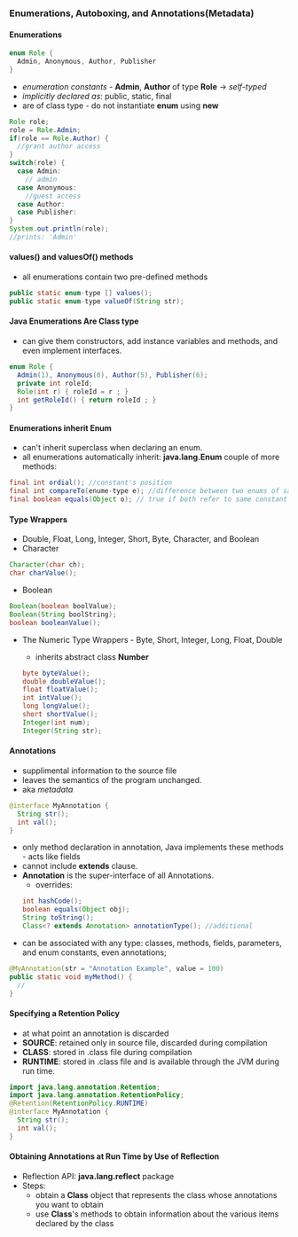 ### Enumerations, Autoboxing, and Annotations(Metadata)

#### Enumerations

```java
enum Role {
  Admin, Anonymous, Author, Publisher
}
```
- _enumeration constants_ - __Admin__, __Author__ of type __Role__ -> _self-typed_
- _implicitly declared as_: public, static, final
- are of class type - do not instantiate __enum__ using __new__
```java
Role role;
role = Role.Admin;
if(role == Role.Author) {
  //grant author access
}
switch(role) {
  case Admin:
    // admin
  case Anonymous:
    //guest access
  case Author:
  case Publisher:
}
System.out.println(role);
//prints: 'Admin'
```
#### values() and valuesOf() methods
- all enumerations contain two pre-defined methods

```java
public static enum-type [] values();
public static enum-type valueOf(String str);
```
#### Java Enumerations Are Class type
- can give them constructors, add instance variables and methods, and even implement interfaces.

```java
enum Role {
  Admin(1), Anonymous(0), Author(5), Publisher(6);
  private int roleId;
  Role(int r) { roleId = r ; }
  int getRoleId() { return roleId ; }
}

```
#### Enumerations inherit Enum
- can't inherit superclass when declaring an enum.
- all enumerations automatically inherit: __java.lang.Enum__
couple of more methods:
```java
final int ordial(); //constant's position
final int compareTo(enume-type e); //difference between two enums of same enumeration type.
final boolean equals(Object o); // true if both refer to same constant within same enumeration
```

#### Type Wrappers
- Double, Float, Long, Integer, Short, Byte, Character, and Boolean
- Character
```java
Character(char ch);
char charValue();
```
- Boolean
```java
Boolean(boolean boolValue);
Boolean(String boolString);
boolean booleanValue();
```
- The Numeric Type Wrappers - Byte, Short, Integer, Long, Float, Double
  - inherits abstract class __Number__

  ```java
  byte byteValue();
  double doubleValue();
  float floatValue();
  int intValue();
  long longValue();
  short shortValue();
  Integer(int num);
  Integer(String str);
  ```

#### Annotations
- supplimental information to the source file
- leaves the semantics of the program unchanged.
- aka _metadata_

```java
@interface MyAnnotation {
  String str();
  int val();
}
```
- only method declaration in annotation, Java implements these methods - acts like fields
- cannot include __extends__ clause.
- __Annotation__ is the super-interface of all Annotations.
  - overrides:
  ```java
  int hashCode();
  boolean equals(Object obj);
  String toString();
  Class<? extends Annotation> annotationType(); //additional
  ```
- can be associated with any type: classes, methods, fields, parameters, and enum constants, even annotations;
```java
@MyAnnotation(str = "Annotation Example", value = 100)
public static void myMethod() {
  //
}
```
#### Specifying a Retention Policy
- at what point an annotation is discarded
- __SOURCE__: retained only in source file, discarded during compilation
- __CLASS__: stored in .class file during compilation
- __RUNTIME__: stored in .class file and is available through the JVM during run time.

```Java
import java.lang.annotation.Retention;
import java.lang.annotation.RetentionPolicy;
@Retention(RetentionPolicy.RUNTIME)
@interface MyAnnotation {
  String str();
  int val();
}
```

#### Obtaining Annotations at Run Time by Use of Reflection
- Reflection API: __java.lang.reflect__ package
- Steps:
  - obtain a __Class__ object that represents the class whose annotations you want to obtain
  - use __Class__'s methods to obtain information about the various items declared by the class
